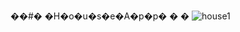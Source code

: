 ��#� �H�o�u�s�e�A�p�p�
�
�
![house1](https://user-images.githubusercontent.com/89164849/183255607-2a6e4ff4-26be-413f-a28c-1fd6ded204d7.jpg)
